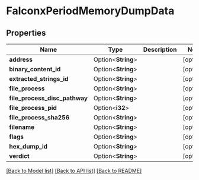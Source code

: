 # FalconxPeriodMemoryDumpData

## Properties

Name | Type | Description | Notes
------------ | ------------- | ------------- | -------------
**address** | Option<**String**> |  | [optional]
**binary_content_id** | Option<**String**> |  | [optional]
**extracted_strings_id** | Option<**String**> |  | [optional]
**file_process** | Option<**String**> |  | [optional]
**file_process_disc_pathway** | Option<**String**> |  | [optional]
**file_process_pid** | Option<**i32**> |  | [optional]
**file_process_sha256** | Option<**String**> |  | [optional]
**filename** | Option<**String**> |  | [optional]
**flags** | Option<**String**> |  | [optional]
**hex_dump_id** | Option<**String**> |  | [optional]
**verdict** | Option<**String**> |  | [optional]

[[Back to Model list]](./README.md#documentation-for-models) [[Back to API list]](./README.md#documentation-for-api-endpoints) [[Back to README]](../README.md)
